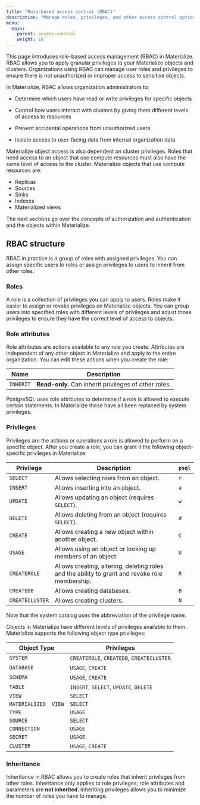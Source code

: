 ```yaml
---
title: "Role-based access control (RBAC)"
description: "Manage roles, privileges, and other access control options in Materialize"
menu:
  main:
    parent: access-control
    weight: 10
---
```


[//]: # "NOTE(morsapaes) This page will be rewritten as a follow-up."

This page introduces role-based access management (RBAC) in Materialize. RBAC
allows you to apply granular privileges to your Materialize objects and clusters. Organizations
using RBAC can manage user roles and privileges to ensure there is not
unauthorized or improper access to sensitive objects.

In Materialize, RBAC allows organization administrators to:

* Determine which users have read or write privileges for specific objects

* Control how users interact with clusters by giving them different levels of access to
resources

* Prevent accidental operations from unauthorized users

* Isolate access to user-facing data from internal organization data

Materialize object access is also dependent on cluster privileges.
Roles that need access to an object that use compute resources must also have
the same level of access to the cluster. Materialize objects that use compute
resources are:

* Replicas
* Sources
* Sinks
* Indexes
* Materialized views

The next sections go over the concepts of authorization and authentication and
the objects within Materialize.

## RBAC structure

RBAC in practice is a group of roles with assigned privileges.
You can assign specific users to roles or assign privileges to users to inherit
from other roles.

### Roles

A role is a collection of privileges you can apply to users. Roles make it
easier to assign or revoke privileges on Materialize objects. You can group
users into specified roles with different levels of privileges and adjust those
privileges to ensure they have the correct level of access to objects.

### Role attributes

Role attributes are actions available to any role you create. Attributes are
independent of any other object in Materialize and apply to the entire
organization. You can edit these actions when you create the role:

| Name              | Description                                                                 |
|-------------------|-----------------------------------------------------------------------------|
| `INHERIT`         | **Read-only.** Can inherit privileges of other roles.                       |

PostgreSQL uses role attributes to determine if a role is allowed to execute certain statements. In
Materialize these have all been replaced by system privileges.

### Privileges

Privileges are the actions or operations a role is allowed to perform on a
specific object. After you create a role, you can grant it the following
object-specific privileges in Materialize:

| Privilege       | Description                                                                                    | `psql` |
|-----------------|------------------------------------------------------------------------------------------------|--------|
| `SELECT`        | Allows selecting rows from an object.                                                          | `r`    |
| `INSERT`        | Allows inserting into an object.                                                               | `a`    |
| `UPDATE`        | Allows updating an object (requires `SELECT`).                                                 | `w`    |
| `DELETE`        | Allows deleting from an object (requires `SELECT`).                                            | `d`    |
| `CREATE`        | Allows creating a new object within another object.                                            | `C`    |
| `USAGE`         | Allows using an object or looking up members of an object.                                     | `U`    |
| `CREATEROLE`    | Allows creating, altering, deleting roles and the ability to grant and revoke role membership. | `R`    |
| `CREATEDB`      | Allows creating databases.                                                                     | `B`    |
| `CREATECLUSTER` | Allows creating clusters.                                                                      | `N`    |


Note that the system catalog uses the abbreviation of the privilege name.

Objects in Materialize have different levels of privileges available to them.
Materialize supports the following object type privileges:

| Object Type          | Privileges                                |
|----------------------|-------------------------------------------|
| `SYSTEM`             | `CREATEROLE`, `CREATEDB`, `CREATECLUSTER` |
| `DATABASE`           | `USAGE`, `CREATE`                         |
| `SCHEMA`             | `USAGE`, `CREATE`                         |
| `TABLE`              | `INSERT`, `SELECT`, `UPDATE`, `DELETE`    |
| `VIEW`               | `SELECT`                                  |
| `MATERIALIZED  VIEW` | `SELECT`                                  |
| `TYPE`               | `USAGE`                                   |
| `SOURCE`             | `SELECT`                                  |
| `CONNECTION`         | `USAGE`                                   |
| `SECRET`             | `USAGE`                                   |
| `CLUSTER`            | `USAGE`, `CREATE`                         |

### Inheritance

Inheritance in RBAC allows you to create roles that inherit privileges from
other roles. Inheritance only applies to role privileges; role attributes and
parameters are **not inherited**. Inheriting privileges allows you to minimize
the number of roles you have to manage.
